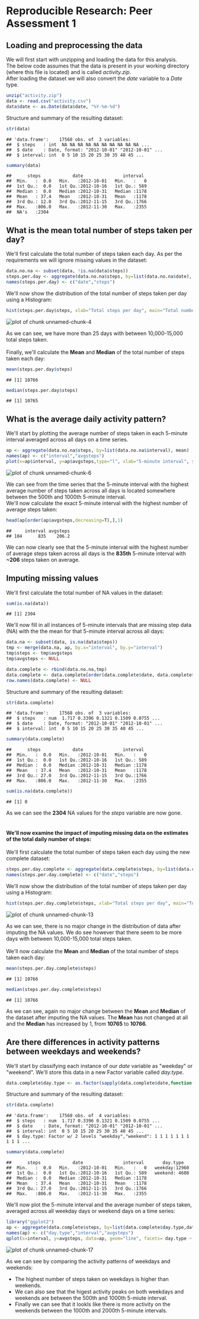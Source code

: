 # Reproducible Research: Peer Assessment 1


## Loading and preprocessing the data

We will first start with unzipping and loading the data for this analysis.  
The below code assumes that the data is present in your working directory (where this file is located) and is called *activity.zip*.  
After loading the dataset we will also convert the *date* variable to a *Date* type.


```r
unzip("activity.zip")
data <- read.csv("activity.csv")
data$date <- as.Date(data$date, "%Y-%m-%d")
```

Structure and summary of the resulting dataset:


```r
str(data)
```

```
## 'data.frame':	17568 obs. of  3 variables:
##  $ steps   : int  NA NA NA NA NA NA NA NA NA NA ...
##  $ date    : Date, format: "2012-10-01" "2012-10-01" ...
##  $ interval: int  0 5 10 15 20 25 30 35 40 45 ...
```

```r
summary(data)
```

```
##      steps            date               interval   
##  Min.   :  0.0   Min.   :2012-10-01   Min.   :   0  
##  1st Qu.:  0.0   1st Qu.:2012-10-16   1st Qu.: 589  
##  Median :  0.0   Median :2012-10-31   Median :1178  
##  Mean   : 37.4   Mean   :2012-10-31   Mean   :1178  
##  3rd Qu.: 12.0   3rd Qu.:2012-11-15   3rd Qu.:1766  
##  Max.   :806.0   Max.   :2012-11-30   Max.   :2355  
##  NA's   :2304
```



## What is the mean total number of steps taken per day?

We'll first calculate the total number of steps taken each day. As per the requirements we will ignore missing values in the dataset:


```r
data.no.na <- subset(data, !is.na(data$steps))
steps.per.day <- aggregate(data.no.na$steps, by=list(data.no.na$date), FUN=sum)
names(steps.per.day) <- c("date","steps")
```

We'll now show the distribution of the total number of steps taken per day using a Histogram:


```r
hist(steps.per.day$steps, xlab="Total steps per day", main="Total number of steps taken each day")
```

![plot of chunk unnamed-chunk-4](figure/unnamed-chunk-4.png) 

As we can see, we have more than 25 days with between 10,000-15,000 total steps taken.  
<br/>
Finally, we'll calculate the **Mean** and **Median** of the total number of steps taken each day: 


```r
mean(steps.per.day$steps)
```

```
## [1] 10766
```

```r
median(steps.per.day$steps)
```

```
## [1] 10765
```



## What is the average daily activity pattern?

We'll start by plotting the average number of steps taken in each 5-minute interval averaged across all days on a time series.


```r
ap <- aggregate(data.no.na$steps, by=list(data.no.na$interval), mean)
names(ap) <- c("interval","avgsteps")
plot(x=ap$interval, y=ap$avgsteps,type="l", xlab="5-minute interval", ylab="Average number of steps taken", main="Average number of steps taken by 5-minute interval")
```

![plot of chunk unnamed-chunk-6](figure/unnamed-chunk-6.png) 

We can see from the time series that the 5-minute interval with the highest average number of steps taken across all days is located somewhere between the 500th and 1000th 5-minute interval.  
We'll now calculate the exact 5-minute interval with the highest number of average steps taken:


```r
head(ap[order(ap$avgsteps,decreasing=T),],1)
```

```
##     interval avgsteps
## 104      835    206.2
```

We can now clearly see that the 5-minute interval with the highest number of average steps taken across all days is the **835th** 5-minute interval with **~206** steps taken on average.



## Imputing missing values

We'll first calculate the total number of NA values in the dataset:


```r
sum(is.na(data))
```

```
## [1] 2304
```

We'll now fill in all instances of 5-minute intervals that are missing step data (NA) with the the mean for that 5-minute interval across all days:


```r
data.na <- subset(data, is.na(data$steps))
tmp <- merge(data.na, ap, by.x="interval", by.y="interval")
tmp$steps <- tmp$avgsteps
tmp$avgsteps <- NULL

data.complete <- rbind(data.no.na,tmp)
data.complete <- data.complete[order(data.complete$date, data.complete$interval),]
row.names(data.complete) <- NULL
```

Structure and summary of the resulting dataset:


```r
str(data.complete)
```

```
## 'data.frame':	17568 obs. of  3 variables:
##  $ steps   : num  1.717 0.3396 0.1321 0.1509 0.0755 ...
##  $ date    : Date, format: "2012-10-01" "2012-10-01" ...
##  $ interval: int  0 5 10 15 20 25 30 35 40 45 ...
```

```r
summary(data.complete)
```

```
##      steps            date               interval   
##  Min.   :  0.0   Min.   :2012-10-01   Min.   :   0  
##  1st Qu.:  0.0   1st Qu.:2012-10-16   1st Qu.: 589  
##  Median :  0.0   Median :2012-10-31   Median :1178  
##  Mean   : 37.4   Mean   :2012-10-31   Mean   :1178  
##  3rd Qu.: 27.0   3rd Qu.:2012-11-15   3rd Qu.:1766  
##  Max.   :806.0   Max.   :2012-11-30   Max.   :2355
```


```r
sum(is.na(data.complete))
```

```
## [1] 0
```

As we can see the **2304** NA values for the *steps* variable are now gone.  
<br/>
#### We'll now examine the impact of imputing missing data on the estimates of the total daily number of steps:

We'll first calculate the total number of steps taken each day using the new complete dataset:


```r
steps.per.day.complete <- aggregate(data.complete$steps, by=list(data.complete$date), FUN=sum)
names(steps.per.day.complete) <- c("date","steps")
```

We'll now show the distribution of the total number of steps taken per day using a Histogram:


```r
hist(steps.per.day.complete$steps, xlab="Total steps per day", main="Total number of steps taken each day")
```

![plot of chunk unnamed-chunk-13](figure/unnamed-chunk-13.png) 

As we can see, there is no major change in the distribution of data after imputing the NA values. We do see however that there seem to be more days with between 10,000-15,000 total steps taken.  
<br/>
We'll now calculate the **Mean** and **Median** of the total number of steps taken each day: 


```r
mean(steps.per.day.complete$steps)
```

```
## [1] 10766
```

```r
median(steps.per.day.complete$steps)
```

```
## [1] 10766
```

As we can see, again no major change between the **Mean** and **Median** of the dataset after imputing the NA values.
The **Mean** has not changed at all and the **Median** has increased by 1, from **10765** to **10766**.



## Are there differences in activity patterns between weekdays and weekends?

We'll start by classifying each instance of our *date* variable as "weekday" or "weekend". We'll store this data in a new Factor variable called *day.type*.


```r
data.complete$day.type <- as.factor(sapply(data.complete$date,function(x) ifelse(weekdays(x) %in% c("Saturday","Sunday"),"weekend","weekday")))
```

Structure and summary of the resulting dataset:


```r
str(data.complete)
```

```
## 'data.frame':	17568 obs. of  4 variables:
##  $ steps   : num  1.717 0.3396 0.1321 0.1509 0.0755 ...
##  $ date    : Date, format: "2012-10-01" "2012-10-01" ...
##  $ interval: int  0 5 10 15 20 25 30 35 40 45 ...
##  $ day.type: Factor w/ 2 levels "weekday","weekend": 1 1 1 1 1 1 1 1 1 1 ...
```

```r
summary(data.complete)
```

```
##      steps            date               interval       day.type    
##  Min.   :  0.0   Min.   :2012-10-01   Min.   :   0   weekday:12960  
##  1st Qu.:  0.0   1st Qu.:2012-10-16   1st Qu.: 589   weekend: 4608  
##  Median :  0.0   Median :2012-10-31   Median :1178                  
##  Mean   : 37.4   Mean   :2012-10-31   Mean   :1178                  
##  3rd Qu.: 27.0   3rd Qu.:2012-11-15   3rd Qu.:1766                  
##  Max.   :806.0   Max.   :2012-11-30   Max.   :2355
```

We'll now plot the 5-minute interval and the average number of steps taken, averaged across all weekday days or weekend days on a time series:


```r
library("ggplot2")
ap <- aggregate(data.complete$steps, by=list(data.complete$day.type,data.complete$interval), mean)
names(ap) <- c("day.type","interval","avgsteps")
qplot(x=interval, y=avgsteps, data=ap, geom="line", facets= day.type ~., xlab="Interval", ylab="Number of steps", main="Differences in activity patterns between weekdays and weekends")
```

![plot of chunk unnamed-chunk-17](figure/unnamed-chunk-17.png) 

As we can see by comparing the activity patterns of weekdays and weekends: 
* The highest number of steps taken on weekdays is higher than weekends. 
* We can also see that the higest activity peaks on both weekdays and weekends are between the 500th and 1000th 5-miute interval. 
* Finally we can see that it lookls like there is more activity on the weekends between the 1000th and 2000th 5-minute intervals.
